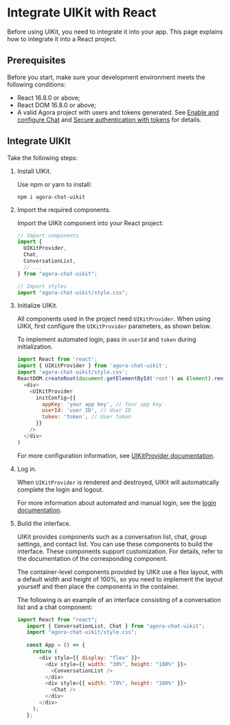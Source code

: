 # Integrate UIKit with React

Before using UIKit, you need to integrate it into your app. This page explains how to integrate it into a React project.

## Prerequisites

Before you start, make sure your development environment meets the following conditions:

- React 16.8.0 or above;
- React DOM 16.8.0 or above;
- A valid Agora project with users and tokens generated. See [Enable and configure Chat](https://docs.agora.io/en/agora-chat/get-started/enable) and [Secure authentication with tokens](https://docs.agora.io/en/agora-chat/develop/authentication) for details. 

## Integrate UIKIt

Take the following steps:

1. Install UIKit.

    Use npm or yarn to install:

    ```
    npm i agora-chat-uikit
    ```

1. Import the required components.

    Import the UIKit component into your React project:

    ```javascript
    // Import components
    import {
      UIKitProvider,
      Chat,
      ConversationList,
      // ...
    } from "agora-chat-uikit";
   
    // Import styles
    import "agora-chat-uikit/style.css";
    ```

1. Initialize UIKit.

    All components used in the project need `UIKitProvider`. When using UIKit, first configure the `UIKitProvider` parameters, as shown below.

    To implement automated login, pass in `userId` and `token` during initialization.

    ```javascript
    import React from 'react';
    import { UIKitProvider } from 'agora-chat-uikit';
    import 'agora-chat-uikit/style.css';
    ReactDOM.createRoot(document.getElementById('root') as Element).render(
      <div>
        <UIKitProvider
          initConfig={{
            appKey: 'your app key', // Your app key
            userId: 'user ID', // User ID
            token: 'token', // User token
          }}
        />
      </div>
    )
    ```
   
    For more configuration information, see [UIKitProvider documentation](../core-functionality/user-information.md).

1. Log in.

    When `UIKitProvider` is rendered and destroyed, UIKit will automatically complete the login and logout.
    
    For more information about automated and manual login, see the [login documentation](../core-functionality/log-in.md).
    
1. Build the interface.

    UIKit provides components such as a conversation list, chat, group settings, and contact list. You can use these components to build the interface. These components support customization. For details, refer to the documentation of the corresponding component.

    The container-level components provided by UIKit use a flex layout, with a default width and height of 100%, so you need to implement the layout yourself and then place the components in the container.

    The following is an example of an interface consisting of a conversation list and a chat component:

    ```javascript
    import React from "react";
       import { ConversationList, Chat } from "agora-chat-uikit";
       import "agora-chat-uikit/style.css";
       
       const App = () => {
         return (
           <div style={{ display: "flex" }}>
             <div style={{ width: "30%", height: "100%" }}>
               <ConversationList />
             </div>
             <div style={{ width: "70%", height: "100%" }}>
               <Chat />
             </div>
           </div>
         );
       };
    ```
   
    